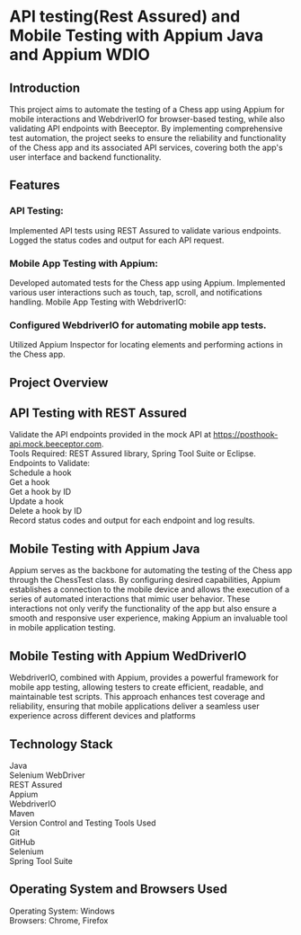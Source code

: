 # API testing(Rest Assured) and Mobile Testing with Appium Java and Appium WDIO

## Introduction
This project aims to automate the testing of a Chess app using Appium for mobile interactions and WebdriverIO for browser-based testing, while also validating API endpoints with Beeceptor. By implementing comprehensive test automation, the project seeks to ensure the reliability and functionality of the Chess app and its associated API services, covering both the app's user interface and backend functionality.

## Features
### API Testing:
Implemented API tests using REST Assured to validate various endpoints.
Logged the status codes and output for each API request.

### Mobile App Testing with Appium:
Developed automated tests for the Chess app using Appium.
Implemented various user interactions such as touch, tap, scroll, and notifications handling.
Mobile App Testing with WebdriverIO:

### Configured WebdriverIO for automating mobile app tests.
Utilized Appium Inspector for locating elements and performing actions in the Chess app.

## Project Overview
## API Testing with REST Assured
Validate the API endpoints provided in the mock API at https://posthook-api.mock.beeceptor.com.  
Tools Required: REST Assured library, Spring Tool Suite or Eclipse.  
Endpoints to Validate:  
Schedule a hook  
Get a hook  
Get a hook by ID  
Update a hook  
Delete a hook by ID  
Record status codes and output for each endpoint and log results.

## Mobile Testing with Appium Java
Appium serves as the backbone for automating the testing of the Chess app through the ChessTest class. By configuring desired capabilities, Appium establishes a connection to the mobile device and allows the execution of a series of automated interactions that mimic user behavior. These interactions not only verify the functionality of the app but also ensure a smooth and responsive user experience, making Appium an invaluable tool in mobile application testing.

## Mobile Testing with Appium WedDriverIO
WebdriverIO, combined with Appium, provides a powerful framework for mobile app testing, allowing testers to create efficient, readable, and maintainable test scripts. This approach enhances test coverage and reliability, ensuring that mobile applications deliver a seamless user experience across different devices and platforms
## Technology Stack
Java  
Selenium WebDriver  
REST Assured  
Appium  
WebdriverIO  
Maven  
Version Control and Testing Tools Used  
Git  
GitHub  
Selenium  
Spring Tool Suite

## Operating System and Browsers Used
Operating System: Windows  
Browsers: Chrome, Firefox
